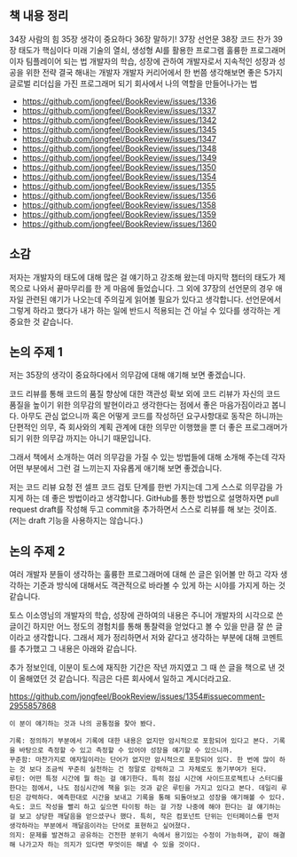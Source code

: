 ## 책 내용 정리

34장 사람의 힘
35장 생각이 중요하다
36장 말하기!
37장 선언문
38장 코드 찬가
39장 태도가 핵심이다
미래 기술의 열쇠, 생성형 AI를 활용한 프로그램
훌륭한 프로그래머이자 팀플레이어 되는 법
개발자의 학습, 성장에 관하여
개발자로서 지속적인 성장과 성공을 위한 전략
결국 해내는 개발자
개발자 커리어에서 한 번쯤 생각해보면 좋은 5가지
글로벌 리더십을 가진 프로그래머 되기
회사에서 나의 역할을 만들어나가는 법

- https://github.com/jongfeel/BookReview/issues/1336
- https://github.com/jongfeel/BookReview/issues/1337
- https://github.com/jongfeel/BookReview/issues/1342
- https://github.com/jongfeel/BookReview/issues/1345
- https://github.com/jongfeel/BookReview/issues/1347
- https://github.com/jongfeel/BookReview/issues/1348
- https://github.com/jongfeel/BookReview/issues/1349
- https://github.com/jongfeel/BookReview/issues/1350
- https://github.com/jongfeel/BookReview/issues/1354
- https://github.com/jongfeel/BookReview/issues/1355
- https://github.com/jongfeel/BookReview/issues/1356
- https://github.com/jongfeel/BookReview/issues/1358
- https://github.com/jongfeel/BookReview/issues/1359
- https://github.com/jongfeel/BookReview/issues/1360


## 소감

저자는 개발자의 태도에 대해 많은 걸 얘기하고 강조해 왔는데 마지막 챕터의 태도가 제목으로 나와서 끝마무리를 한 게 마음에 들었습니다.
그 외에 37장의 선언문의 경우 애자일 관련된 얘기가 나오는데 주의깊게 읽어볼 필요가 있다고 생각합니다. 선언문에서 그렇게 하라고 했다가 내가 하는 일에 반드시 적용되는 건 아닐 수 있다를 생각하는 게 중요한 것 같습니다.

## 논의 주제 1

저는 35장의 생각이 중요하다에서 의무감에 대해 얘기해 보면 좋겠습니다.

코드 리뷰를 통해 코드의 품질 향상에 대한 객관성 확보 외에
코드 리뷰가 자신의 코드 품질을 높이기 위한 의무감의 발현이라고 생각한다는 점에서 좋은 마음가짐이라고 봅니다.
아무도 관심 없으니까 혹은 어떻게 코드를 작성하던 요구사항대로 동작은 하니까는
단편적인 의무, 즉 회사와의 계획 관계에 대한 의무만 이행했을 뿐
더 좋은 프로그래머가 되기 위한 의무감 까지는 아니기 때문입니다.

그래서 책에서 소개하는 여러 의무감을 가질 수 있는 방법들에 대해 소개해 주는데
각자 어떤 부분에서 그런 걸 느끼는지 자유롭게 애기해 보면 좋겠습니다.

저는 코드 리뷰 요청 전 셀프 코드 검토 단계를 한번 가지는데
그게 스스로 의무감을 가지게 하는 데 좋은 방법이라고 생각합니다.
GitHub를 통한 방법으로 설명하자면 pull request draft를 작성해 두고 commit을 추가하면서 스스로 리뷰를 해 보는 것이죠.
(저는 draft 기능을 사용하지는 않습니다.)

## 논의 주제 2

여러 개발자 분들이 생각하는 훌륭한 프로그래머에 대해 쓴 글은 읽어볼 만 하고
각자 생각하는 기준과 방식에 대해서도 객관적으로 바라볼 수 있게 하는 시야를 가지게 하는 것 같습니다.

토스 이소영님의 개발자의 학습, 성장에 관하여의 내용은
주니어 개발자의 시각으로 쓴 글이긴 하지만 어느 정도의 경험치를 통해 통찰력을 얻었다고 볼 수 있을 만큼 잘 쓴 글이라고 생각합니다.
그래서 제가 정리하면서 저와 같다고 생각하는 부분에 대해 코멘트를 추가했고 그 내용은 아래와 같습니다. 

추가 정보인데, 이분이 토스에 재직한 기간은 작년 까지였고 그 때 쓴 글을 책으로 낸 것이 올해였던 것 같습니다.
직금은 다른 회사에서 일하고 계시더라고요.

https://github.com/jongfeel/BookReview/issues/1354#issuecomment-2955857868

```
이 분이 얘기하는 것과 나의 공통점을 찾아 봤다.

기록: 정의하기 부분에서 기록에 대한 내용은 없지만 암시적으로 포함되어 있다고 본다. 기록을 바탕으로 측정할 수 있고 측정할 수 있어야 성장을 얘기할 수 있으니까.
꾸준함: 마찬가지로 애자일이라는 단어가 없지만 암시적으로 포함되어 있다. 한 번에 많이 하는 것 보다 조금씩 꾸준히 실천하는 건 정말로 강력하고 그 자체로도 동기부여가 된다.
루틴: 어떤 특정 시간에 뭘 하는 걸 얘기한다. 특히 점심 시간에 사이드프로젝트나 스터디를 한다는 점에서, 나도 점심시간에 책을 읽는 것과 같은 루틴을 가지고 있다고 본다. 데일리 루틴은 강력하다. 예측한대로 시간을 보내고 기록을 통해 되돌아보고 성장을 얘기해볼 수 있다.
속도: 코드 작성을 빨리 하고 싶으면 타이핑 하는 걸 가장 나중에 해야 한다는 걸 얘기하는 걸 보고 상당한 깨달음을 얻으셨구나 했다. 특히, 작은 컴포넌트 단위는 인터페이스를 먼저 생각하라는 부분에서 깨달음이라는 단어로 표현하고 싶어졌다.
의지: 문제를 발견하고 공유하는 건전한 분위기 속에서 용기있는 수정이 가능하며, 같이 해결해 나가고자 하는 의지가 있다면 무엇이든 해낼 수 있을 것이다.
```